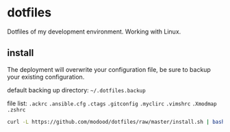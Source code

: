 # dotfiles

Dotfiles of my development environment. Working with Linux.

## install

The deployment will overwrite your configuration file, be sure to backup your existing configuration.

default backing up directory: `~/.dotfiles.backup`

file list:
`.ackrc`
`.ansible.cfg`
`.ctags`
`.gitconfig`
`.myclirc`
`.vimshrc`
`.Xmodmap`
`.zshrc`

```bash
curl -L https://github.com/modood/dotfiles/raw/master/install.sh | bash
```
